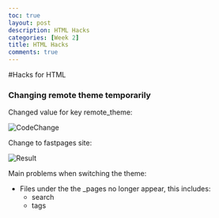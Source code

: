 ```yaml
---
toc: true
layout: post
description: HTML Hacks
categories: [Week 2]
title: HTML Hacks
comments: true
---
```


#Hacks for HTML

### Changing remote theme temporarily

Changed value for key remote_theme:

![CodeChange](https://user-images.githubusercontent.com/57377872/187826474-8b0039f2-67ac-45ad-97ba-6d9daafeee16.png)

Change to fastpages site:

![Result](https://user-images.githubusercontent.com/57377872/187826485-6f713c9d-9981-4da4-b982-0c377cf7dab6.png)

Main problems when switching the theme:
- Files under the the _pages no longer appear, this includes:
  - search
  - tags


